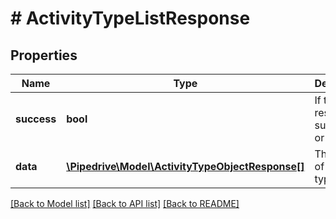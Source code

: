 # # ActivityTypeListResponse

## Properties

Name | Type | Description | Notes
------------ | ------------- | ------------- | -------------
**success** | **bool** | If the response is successful or not | [optional]
**data** | [**\Pipedrive\Model\ActivityTypeObjectResponse[]**](ActivityTypeObjectResponse.md) | The array of activity types | [optional]

[[Back to Model list]](../../README.md#models) [[Back to API list]](../../README.md#endpoints) [[Back to README]](../../README.md)
